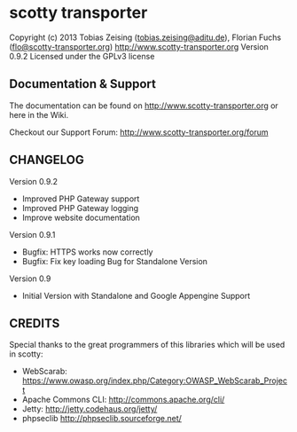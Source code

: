 scotty transporter
=======

Copyright (c) 2013 Tobias Zeising (tobias.zeising@aditu.de), Florian Fuchs (flo@scotty-transporter.org) 
http://www.scotty-transporter.org
Version 0.9.2
Licensed under the GPLv3 license  


Documentation & Support
-----------------------

The documentation can be found on http://www.scotty-transporter.org or here in the Wiki.

Checkout our Support Forum: http://www.scotty-transporter.org/forum



CHANGELOG
---------

Version 0.9.2
* Improved PHP Gateway support
* Improved PHP Gateway logging
* Improve website documentation

Version 0.9.1
* Bugfix: HTTPS works now correctly
* Bugfix: Fix key loading Bug for Standalone Version

Version 0.9
* Initial Version with Standalone and Google Appengine Support



CREDITS
-------

Special thanks to the great programmers of this libraries which will be used in scotty:

* WebScarab: https://www.owasp.org/index.php/Category:OWASP_WebScarab_Project
* Apache Commons CLI: http://commons.apache.org/cli/
* Jetty: http://jetty.codehaus.org/jetty/
* phpseclib http://phpseclib.sourceforge.net/
